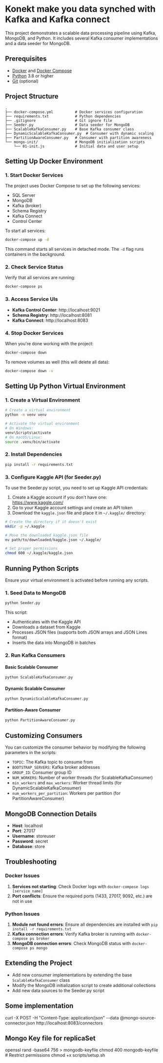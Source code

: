 # Konekt make you data synched with Kafka and Kafka connect

This project demonstrates a scalable data processing pipeline using Kafka, MongoDB, and Python. It includes several Kafka consumer implementations and a data seeder for MongoDB.

## Prerequisites

- [Docker](https://www.docker.com/get-started) and [Docker Compose](https://docs.docker.com/compose/install/)
- [Python](https://www.python.org/downloads/) 3.8 or higher
- [Git](https://git-scm.com/downloads) (optional)

## Project Structure

```
.
├── docker-compose.yml          # Docker services configuration
├── requirements.txt            # Python dependencies
├── .gitignore                  # Git ignore file
├── Seeder.py                   # Data seeder for MongoDB
├── ScalableKafkaConsumer.py    # Base Kafka consumer class
├── DynamicScalableKafkaConsumer.py  # Consumer with dynamic scaling
├── PartitionAwareConsumer.py   # Consumer with partition awareness
└── mongo-init/                 # MongoDB initialization scripts
    └── 01-init.js              # Initial data and user setup
```

## Setting Up Docker Environment

### 1. Start Docker Services

The project uses Docker Compose to set up the following services:
- SQL Server
- MongoDB
- Kafka (broker)
- Schema Registry
- Kafka Connect
- Control Center

To start all services:

```bash
docker-compose up -d
```

This command starts all services in detached mode. The `-d` flag runs containers in the background.

### 2. Check Service Status

Verify that all services are running:

```bash
docker-compose ps
```

### 3. Access Service UIs

- **Kafka Control Center**: http://localhost:9021
- **Schema Registry**: http://localhost:8081
- **Kafka Connect**: http://localhost:8083

### 4. Stop Docker Services

When you're done working with the project:

```bash
docker-compose down
```

To remove volumes as well (this will delete all data):

```bash
docker-compose down -v
```

## Setting Up Python Virtual Environment

### 1. Create a Virtual Environment

```bash
# Create a virtual environment
python -m venv venv

# Activate the virtual environment
# On Windows:
venv\Scripts\activate
# On macOS/Linux:
source .venv/bin/activate
```

### 2. Install Dependencies

```bash
pip install -r requirements.txt
```

### 3. Configure Kaggle API (for Seeder.py)

To use the Seeder.py script, you need to set up Kaggle API credentials:

1. Create a Kaggle account if you don't have one: https://www.kaggle.com/
2. Go to your Kaggle account settings and create an API token
3. Download the `kaggle.json` file and place it in `~/.kaggle/` directory:

```bash
# Create the directory if it doesn't exist
mkdir -p ~/.kaggle

# Move the downloaded kaggle.json file
mv path/to/downloaded/kaggle.json ~/.kaggle/

# Set proper permissions
chmod 600 ~/.kaggle/kaggle.json
```

## Running Python Scripts

Ensure your virtual environment is activated before running any scripts.

### 1. Seed Data to MongoDB

```bash
python Seeder.py
```

This script:
- Authenticates with the Kaggle API
- Downloads a dataset from Kaggle
- Processes JSON files (supports both JSON arrays and JSON Lines format)
- Inserts the data into MongoDB in batches

### 2. Run Kafka Consumers

#### Basic Scalable Consumer

```bash
python ScalableKafkaConsumer.py
```

#### Dynamic Scalable Consumer

```bash
python DynamicScalableKafkaConsumer.py
```

#### Partition-Aware Consumer

```bash
python PartitionAwareConsumer.py
```

## Customizing Consumers

You can customize the consumer behavior by modifying the following parameters in the scripts:

- `TOPIC`: The Kafka topic to consume from
- `BOOTSTRAP_SERVERS`: Kafka broker addresses
- `GROUP_ID`: Consumer group ID
- `NUM_WORKERS`: Number of worker threads (for ScalableKafkaConsumer)
- `min_workers` and `max_workers`: Worker thread limits (for DynamicScalableKafkaConsumer)
- `num_workers_per_partition`: Workers per partition (for PartitionAwareConsumer)

## MongoDB Connection Details

- **Host**: localhost
- **Port**: 27017
- **Username**: storeuser
- **Password**: secret
- **Database**: store

## Troubleshooting

### Docker Issues

1. **Services not starting**: Check Docker logs with `docker-compose logs [service_name]`
2. **Port conflicts**: Ensure the required ports (1433, 27017, 9092, etc.) are not in use

### Python Issues

1. **Module not found errors**: Ensure all dependencies are installed with `pip install -r requirements.txt`
2. **Kafka connection errors**: Verify Kafka broker is running with `docker-compose ps broker`
3. **MongoDB connection errors**: Check MongoDB status with `docker-compose ps mongo`

## Extending the Project

- Add new consumer implementations by extending the base `ScalableKafkaConsumer` class
- Modify the MongoDB initialization script to create additional collections
- Add new data sources to the Seeder.py script

## Some implementation 

curl -X POST -H "Content-Type: application/json" --data @mongo-source-connector.json http://localhost:8083/connectors

## Mongo Key file for replicaSet

openssl rand -base64 756 > mongodb-keyfile
chmod 400 mongodb-keyfile  # Restrict permissions
chmod +x scripts/setup.sh
